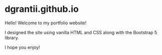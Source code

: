 # dgrantii.github.io

Hello! Welcome to my portfolio website!

I designed the site using vanilla HTML and CSS
along with the Bootstrap 5 library.

I hope you enjoy!
